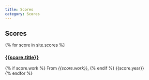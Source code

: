 ```yaml
---
title: Scores
category: Scores
---
```


## Scores

<div id="scores-list">
  {% for score in site.scores %}
  <div class="row" title="{{score.title}}">
    <div class="col-sm-12">
      <h3>
        <a href="/assets/scores/{{score.score}}">{{score.title}}</a>
      </h3>
      {% if score.work %}
      <span>From <em>{{score.work}}</em></span>,
      {% endif %}
      <span>{{score.year}}</span>
    </div>
  </div>
  {% endfor %}
</div>

<script type="text/javascript" src="/assets/javascripts/filter.js"></script>
<script type="text/javascript">
  (function() {

    const revCron = [...OZET.SCORES].sort(function(a, b) {
      return (a.date > b.date) ? 1 : -1;
    }).reverse()

    OZET.filter(revCron, '#scores-list', (item, el) => {
      return $(el).attr('title') === item.title
    })


  })()
</script>
